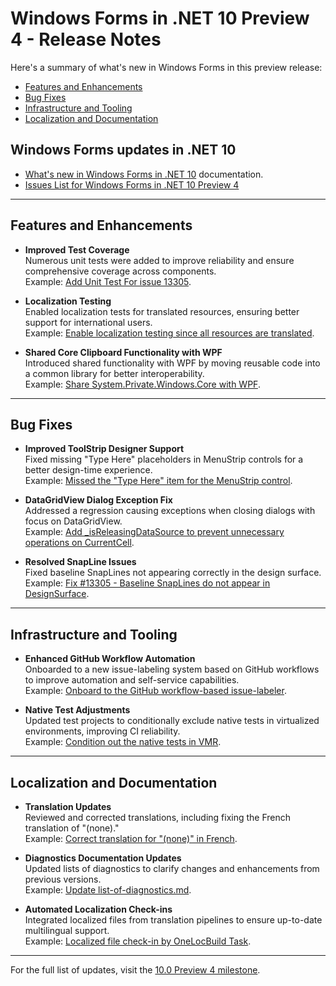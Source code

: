# Windows Forms in .NET 10 Preview 4 - Release Notes

Here's a summary of what's new in Windows Forms in this preview release:

- [Features and Enhancements](#features-and-enhancements)
- [Bug Fixes](#bug-fixes)
- [Infrastructure and Tooling](#infrastructure-and-tooling)
- [Localization and Documentation](#localization-and-documentation)

## Windows Forms updates in .NET 10

- [What's new in Windows Forms in .NET 10](https://learn.microsoft.com/dotnet/desktop/winforms/whats-new/net100) documentation.
- [Issues List for Windows Forms in .NET 10 Preview 4](https://github.com/dotnet/winforms/issues?q=is%3Aclosed+milestone%3A%2210.0+Preview4%22)

---

## Features and Enhancements

- **Improved Test Coverage**  
  Numerous unit tests were added to improve reliability and ensure comprehensive coverage across components.  
  Example: [Add Unit Test For issue 13305](https://github.com/dotnet/winforms/pull/13343).

- **Localization Testing**  
  Enabled localization tests for translated resources, ensuring better support for international users.  
  Example: [Enable localization testing since all resources are translated](https://github.com/dotnet/winforms/pull/13162).

- **Shared Core Clipboard Functionality with WPF**  
  Introduced shared functionality with WPF by moving reusable code into a common library for better interoperability.  
  Example: [Share System.Private.Windows.Core with WPF](https://github.com/dotnet/winforms/issues/12179).

---

## Bug Fixes

- **Improved ToolStrip Designer Support**  
  Fixed missing "Type Here" placeholders in MenuStrip controls for a better design-time experience.  
  Example: [Missed the "Type Here" item for the MenuStrip control](https://github.com/dotnet/winforms/issues/13077).

- **DataGridView Dialog Exception Fix**  
  Addressed a regression causing exceptions when closing dialogs with focus on DataGridView.  
  Example: [Add _isReleasingDataSource to prevent unnecessary operations on CurrentCell](https://github.com/dotnet/winforms/pull/13320).

- **Resolved SnapLine Issues**  
  Fixed baseline SnapLines not appearing correctly in the design surface.  
  Example: [Fix #13305 - Baseline SnapLines do not appear in DesignSurface](https://github.com/dotnet/winforms/pull/13324).

---

## Infrastructure and Tooling

- **Enhanced GitHub Workflow Automation**  
  Onboarded to a new issue-labeling system based on GitHub workflows to improve automation and self-service capabilities.  
  Example: [Onboard to the GitHub workflow-based issue-labeler](https://github.com/dotnet/winforms/pull/13101).

- **Native Test Adjustments**  
  Updated test projects to conditionally exclude native tests in virtualized environments, improving CI reliability.  
  Example: [Condition out the native tests in VMR](https://github.com/dotnet/winforms/pull/13187).

---

## Localization and Documentation

- **Translation Updates**  
  Reviewed and corrected translations, including fixing the French translation of "(none)."  
  Example: [Correct translation for "(none)" in French](https://github.com/dotnet/winforms/pull/13162).

- **Diagnostics Documentation Updates**  
  Updated lists of diagnostics to clarify changes and enhancements from previous versions.  
  Example: [Update list-of-diagnostics.md](https://github.com/dotnet/winforms/pull/13185).

- **Automated Localization Check-ins**  
  Integrated localized files from translation pipelines to ensure up-to-date multilingual support.  
  Example: [Localized file check-in by OneLocBuild Task](https://github.com/dotnet/winforms/pull/13176).

---

For the full list of updates, visit the [10.0 Preview 4 milestone](https://github.com/dotnet/winforms/issues?q=is%3Aclosed+milestone%3A%2210.0+Preview4%22).
